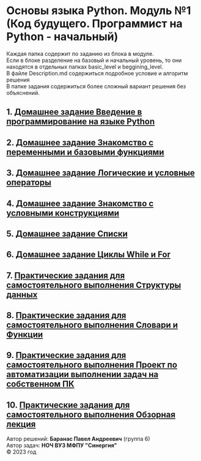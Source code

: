 # Основы языка Python. Модуль №1 (Код будущего. Программист на Python - начальный)
Каждая папка содержит по заданию из блока в модуле. <br>
Если в блоке разделение на базовый и начальный уровень, то они находятся в отдельных папках basic_level и beggining_level. <br>
В файле Description.md содержиться подробное условие и алгоритм решения <br> 
В папке задания содержиться более сложный вариант решения без объяснений.
## 1. [Домашнее задание Введение в программирование на языке Python](https://github.com/BarPaul/synergy-module1/blob/main/my_first_program/Description.md)
## 2. [Домашнее задание Знакомство с переменными и базовыми функциями](https://github.com/BarPaul/synergy-module1/blob/main/calculator/Description.md)
## 3. [Домашнее задание Логические и условные операторы](https://github.com/BarPaul/synergy-module1/blob/main/cinema/Description.md)
## 4. [Домашнее задание Знакомство с условными конструкциями](https://github.com/BarPaul/synergy-module1/blob/main/conditional_constructions/Description.md)
## 5. [Домашнее задание Списки](https://github.com/BarPaul/synergy-module1/blob/main/list/Description.md)
## 6. [Домашнее задание Циклы While и For](https://github.com/BarPaul/synergy-module1/blob/main/while_for_cycles/Description.md)
## 7. [Практические задания для самостоятельного выполнения Структуры данных](https://github.com/BarPaul/synergy-module1/blob/main/data_structures/Description.md)
## 8. [Практические задания для самостоятельного выполнения Словари и Функции](https://github.com/BarPaul/synergy-module1/blob/main/dicts_and_functions/Description.md)
## 9. [Практические задания для самостоятельного выполнения Проект по автоматизации выполнении задач на собственном ПК](https://github.com/BarPaul/synergy-module1/tree/main/automation_project/Description.md)
## 10. [Практические задания для самостоятельного выполнения Обзорная лекция](https://github.com/BarPaul/synergy-module1/tree/main/overview_lecture/Description.md)
Автор решений: **Баранас Павел Андреевич** (группа 6) <br>
Автор задач: **НОЧ ВУЗ МФПУ "Синергия"** <br>
©️ 2023 год
